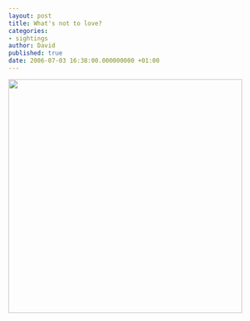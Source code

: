 ```yaml
---
layout: post
title: What's not to love?
categories:
- sightings
author: David
published: true
date: 2006-07-03 16:38:00.000000000 +01:00
---
```

<p><a href="http://www.flickr.com/photos/84908131@N00/177986459/"><img src="http://static.flickr.com/77/177986459_dbf29b685b.jpg?v=0" width="465" height="465" border="0" /></a></p>